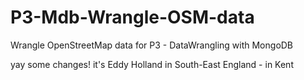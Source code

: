 # P3-Mdb-Wrangle-OSM-data
Wrangle OpenStreetMap data for P3 - DataWrangling with MongoDB

yay some changes!
it's Eddy Holland
in South-East England - in Kent

